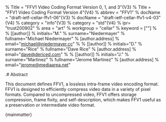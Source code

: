 % Title = "FFV1 Video Coding Format Version 0, 1, and 3"{V3}
% Title = "FFV1 Video Coding Format Version 4"{V4}
% abbrev = "FFV1"
% docName = "draft-ietf-cellar-ffv1-06"{V3}
% docName = "draft-ietf-cellar-ffv1-v4-03"{V4}
% category = "info"{V3}
% category = "std"{V4}
% ipr= "trust200902"
% area = "art"
% workgroup = "cellar"
% keyword = [""]
%
% [[author]]
% initials="M."
% surname="Niedermayer"
% fullname="Michael Niedermayer"
% [author.address]
% email="michael@niedermayer.cc"
%
% [[author]]
% initials="D."
% surname="Rice"
% fullname="Dave Rice"
% [author.address]
% email="dave@dericed.com"
%
% [[author]]
% initials="J."
% surname="Martinez"
% fullname="Jerome Martinez"
% [author.address]
% email="jerome@mediaarea.net"

.# Abstract

This document defines FFV1, a lossless intra-frame video encoding format. FFV1 is designed to efficiently compress video data in a variety of pixel formats. Compared to uncompressed video, FFV1 offers storage compression, frame fixity, and self-description, which makes FFV1 useful as a preservation or intermediate video format.

{mainmatter}
